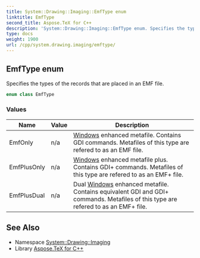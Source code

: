 ```yaml
---
title: System::Drawing::Imaging::EmfType enum
linktitle: EmfType
second_title: Aspose.TeX for C++
description: 'System::Drawing::Imaging::EmfType enum. Specifies the types of the records that are placed in an EMF file in C++.'
type: docs
weight: 1900
url: /cpp/system.drawing.imaging/emftype/
---
```

## EmfType enum


Specifies the types of the records that are placed in an EMF file.

```cpp
enum class EmfType
```

### Values

| Name | Value | Description |
| --- | --- | --- |
| EmfOnly | n/a | [Windows](../../system.windows/) enhanced metafile. Contains GDI commands. Metafiles of this type are refered to as an EMF file. |
| EmfPlusOnly | n/a | [Windows](../../system.windows/) enhanced metafile plus. Contains GDI+ commands. Metafiles of this type are refered to as an EMF+ file. |
| EmfPlusDual | n/a | Dual [Windows](../../system.windows/) enhanced metafile. Contains equivalent GDI and GDI+ commands. Metafiles of this type are refered to as an EMF+ file. |

## See Also

* Namespace [System::Drawing::Imaging](../)
* Library [Aspose.TeX for C++](../../)
